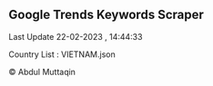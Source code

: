 

## Google Trends Keywords Scraper 
 
Last Update 22-02-2023 , 14:44:33

Country List :
VIETNAM.json



© Abdul Muttaqin 
